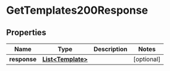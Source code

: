 

# GetTemplates200Response


## Properties

| Name | Type | Description | Notes |
|------------ | ------------- | ------------- | -------------|
|**response** | [**List&lt;Template&gt;**](Template.md) |  |  [optional] |



